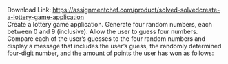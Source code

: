Download Link: https://assignmentchef.com/product/solved-solvedcreate-a-lottery-game-application
<br>
Create a lottery game application. Generate four random numbers, each between 0 and 9 (inclusive). Allow the user to guess four numbers. Compare each of the user’s guesses to the four random numbers and display a message that includes the user’s guess, the randomly determined four-digit number, and the amount of points the user has won as follows: